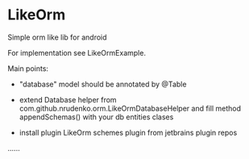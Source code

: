 LikeOrm
=======

Simple orm like lib for android

For implementation see LikeOrmExample.

Main points:

- "database" model should be annotated by @Table
- extend Database helper from com.github.nrudenko.orm.LikeOrmDatabaseHelper
and fill method appendSchemas() with your db entities clases

- install plugin LikeOrm schemes plugin from jetbrains plugin repos

......

